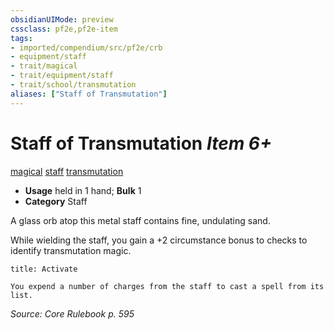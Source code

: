 ```yaml
---
obsidianUIMode: preview
cssclass: pf2e,pf2e-item
tags:
- imported/compendium/src/pf2e/crb
- equipment/staff
- trait/magical
- trait/equipment/staff
- trait/school/transmutation
aliases: ["Staff of Transmutation"]
---
```

# Staff of Transmutation *Item 6+*  
[magical](magical.md)  [staff](rules/traits/staff.md)  [transmutation](transmutation.md)  

- **Usage** held in 1 hand; **Bulk** 1
- **Category** Staff

A glass orb atop this metal staff contains fine, undulating sand.

While wielding the staff, you gain a +2 circumstance bonus to checks to identify transmutation magic.

```ad-embed-ability
title: Activate

You expend a number of charges from the staff to cast a spell from its list.
```

*Source: Core Rulebook p. 595*